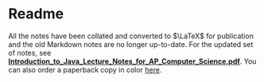 # Readme

All the notes have been collated and converted to $\LaTeX$ for publication and the old Markdown notes are no longer up-to-date. 
For the updated set of notes, see [**Introduction_to_Java_Lecture_Notes_for_AP_Computer_Science.pdf**](https://drive.google.com/file/d/1AAUn6_nBy_NORsGnWk1wVckCTHtFXFeu/view?usp=sharing).
You can also order a paperback copy in color [here](https://www.lulu.com/shop/daniel-szelogowski/introduction-to-java/paperback/product-7pmkm2.html).
